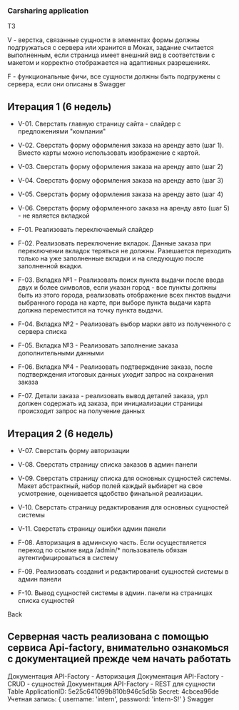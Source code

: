 ### Carsharing application

ТЗ

V - верстка, связанные сущности в элементах формы должны подгружаться с сервера или хранится в Моках, задание считается выполненным, если страница имеет внешний вид в соответствии с макетом и корректно отображается на адаптивных разрешениях.

F - функциональные фичи, все сущности должны быть подгружены с сервера, если они описаны в Swagger

## Итерация 1 (6 недель)

+ V-01. Сверстать главную страницу сайта - слайдер с предложениями "компании"

- V-02. Сверстать форму оформления заказа на аренду авто (шаг 1). Вместо карты можно использовать изображение с картой.

- V-03. Сверстать форму оформления заказа на аренду авто (шаг 2)

- V-04. Сверстать форму оформления заказа на аренду авто (шаг 3)

- V-05. Сверстать форму оформления заказа на аренду авто (шаг 4)

- V-06. Сверстать форму оформленного заказа на аренду авто (шаг 5) - не является вкладкой

+ F-01. Реализовать переключаемый слайдер

- F-02. Реализовать переключение вкладок. Данные заказа при переключении вкладок теряться не должны. Разешается переходить только на уже заполненные вкладки и на следующую после заполненной вкадки.

- F-03. Вкладка №1 - Реализовать поиск пункта выдачи после ввода двух и более символов, если указан город - все пункты должны быть из этого города, реализовать отображение всех пнктов выдачи выбранного города на карте, при выборе пункта выдачи карта должна переместится на точку пункта выдачи.

- F-04. Вкладка №2 - Реализовать выбор марки авто из полученного с сервера списка

- F-05. Вкладка №3 - Реализовать заполнение заказа дополнительными данными

- F-06. Вкладка №4 - Реализовать подтверждение заказа, после подтверждения итоговых данных уходит запрос на сохранения заказа

- F-07. Детали заказа - реализовать вывод деталей заказа, урл должен содержать ид заказа, при инициализации страницы происходит запрос на получение данных

## Итерация 2 (6 недель)

- V-07. Сверстать форму авторизации

- V-08. Сверстать страницу списка заказов в админ панели

- V-09. Сверстать страницу списка для основных сущностей системы. Макет абстрактный, набор полей каждый выбиарет на свое усмотрение, оценивается цдобство финальной реализации.

- V-10. Сверстать страницу редактирования для основных сущностей системы

- V-11. Сверстать страницу ошибки админ панели

- F-08. Авторизация в админскую часть. Если осуществляется переход по ссылке вида /admin/* пользователь обязан аутентифицироваться в систему

- F-09. Реализовать созданиt и редактированиt сущностей системы в админ панели

- F-10. Вывод сущностей системы в админ. панели на страницах списка сущностей

Back

## Серверная часть реализована с помощью сервиса Api-factory, внимательно ознакомься с документацией прежде чем начать работать

Документация API-Factory - Авторизация
Документация API-Factory - CRUD - сущностей
Документация API-Factory - REST для сущности Table
ApplicationID: 5e25c641099b810b946c5d5b
Secret: 4cbcea96de
Учетная запись: { username: 'intern', password: 'intern-S!' }
Swagger

